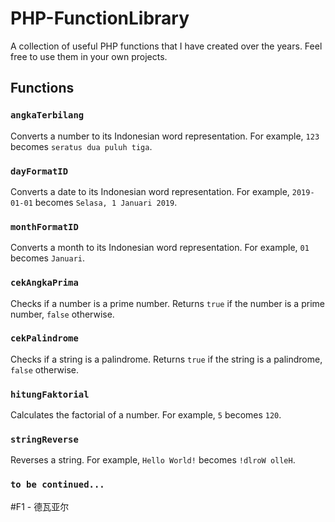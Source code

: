 # PHP-FunctionLibrary

A collection of useful PHP functions that I have created over the years. Feel free to use them in your own projects.

## Functions

### `angkaTerbilang`

Converts a number to its Indonesian word representation. For example, `123` becomes `seratus dua puluh tiga`.

### `dayFormatID`

Converts a date to its Indonesian word representation. For example, `2019-01-01` becomes `Selasa, 1 Januari 2019`.

### `monthFormatID`

Converts a month to its Indonesian word representation. For example, `01` becomes `Januari`.

### `cekAngkaPrima`

Checks if a number is a prime number. Returns `true` if the number is a prime number, `false` otherwise.

### `cekPalindrome`

Checks if a string is a palindrome. Returns `true` if the string is a palindrome, `false` otherwise.

### `hitungFaktorial`

Calculates the factorial of a number. For example, `5` becomes `120`.

### `stringReverse`

Reverses a string. For example, `Hello World!` becomes `!dlroW olleH`.

### `to be continued...`

#F1 - 德瓦亚尔

